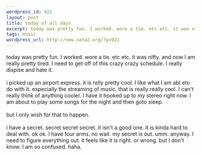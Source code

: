 ```yaml
--- 
wordpress_id: 922
layout: post
title: today of all days
excerpt: today was pretty fun. I worked. wore a tie. etc etc. it was nifty. and now I am really pretty tired. I need to get off of this crazy crazy schedule. I really dispise and hate it. i picked up an airport express. it is relly pretty cool. I like what I am abl eto do with it. especially the streaming of music. that is really really cool. I can't really think of anything cooler. I have it h...
tags: music
wordpress_url: http://new.nata2.org/?p=922
---
```

today was pretty fun. I worked. wore a tie. etc etc. it was nifty. and now I am really pretty tired. I need to get off of this crazy crazy schedule. I really dispise and hate it. <br/><br/>i picked up an airport express. it is relly pretty cool. I like what I am abl eto do with it. especially the streaming of music. that is really really cool. I can't really think of anything cooler. I have it hooked up to my stereo right now. I am about to play some songs for the night and then goto sleep.<br/><br/>but I only wish for that to happen.<br/><br/>i have a secret. secret secret secret. it isn't a good one. it is kinda hard to deal with. ok ok. I have four arms. no wait. my secret is out. umm. anyway. I need to figure everything out. it feels like it is right. or wrong. but I don't know. I am so confused. haha. 
